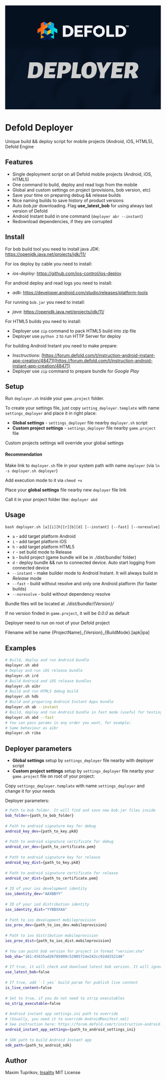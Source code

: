 
![](defold-deployer.png)
# Defold Deployer
Unique build && deploy script for mobile projects (Android, iOS, HTML5), Defold Engine

## Features
- Single deployment script on all Defold mobile projects (Android, iOS, HTML5)
- One command to build, deploy and read logs from the mobile
- Global and custom settings on project (provisions, bob version, etc)
- Save your time on preparing debug && release builds
- Nice naming builds to save history of product versions
- Auto *bob.jar* downloading. Flag **use_latest_bob** for using always last version of Defold
- Android Instant build in one command (`deployer abr --instant`)
- Redownload dependencies, if they are corrupted

## Install
For bob build tool you need to install java JDK: https://openjdk.java.net/projects/jdk/11/

For ios deploy by cable you need to install:
- *ios-deploy*: https://github.com/ios-control/ios-deploy

For android deploy and read logs you need to install:
- *adb*: https://developer.android.com/studio/releases/platform-tools

For running `bob.jar` you need to install:
- *java*: https://openjdk.java.net/projects/jdk/11/

For HTML5 builds you need to install:
- Deployer use `zip` command to pack HTML5 build into zip file
- Deployer use `python 2` to run HTTP Server for deploy

For building Android Instant you need to make prepare:
- *Insctructions*: [https://forum.defold.com/t/instruction-android-instant-app-creation/48471](https://forum.defold.com/t/instruction-android-instant-app-creation/48471)
 - Deployer use `zip` command to prepare bundle for _Google Play_


## Setup
Run `deployer.sh` inside your `game.project` folder.

To create your settings file, just copy `setting_deployer.template` with name `settings_deployer` and place it in right place:

- **Global settings** - `settings_deployer` file nearby `deployer.sh` script
- **Custom project settings** - `settings_deployer` file nearby `game.project` file

Custom projects settings will override your global settings

#### Recommendation
Make link to `deployer.sh` file in your system path with name `deployer` (via `ln -s deployer.sh deployer`)

Add execution mode to it via `chmod +x` 

Place your **global settings** file nearby new `deployer` file link

Call it in your project folder like: `deployer abd`


## Usage
`bash deployer.sh [a][i][h][r][b][d] [--instant] [--fast] [--noresolve]`
- `a` - add target platform Android
- `i` - add target platform iOS
- `h` - add target platform HTML5
- `r` - set build mode to Release
- `b` - build project (game bundle will be in ./dist/bundle/ folder)
- `d` - deploy bundle && run to connected device. Auto start logging from connected device
- `--instant` - make builder mode to Android Instant. It will always build in _Release_ mode
- `--fast` - build without resolve and only one Android platform (for faster builds)
- `--noresolve` - build without dependency resolve

Bundle files will be located at *./dist/bundle/{Version}/*

If no version finded in `game.project`, it will be *0.0.0* as default

Deployer need to run on root of your Defold project

Filename will be name {ProjectName}\_{Version}\_{BuildMode}.[apk|ipa]

##	Examples
```bash
# Build, deploy and run Android bundle
deployer.sh abd
# Deploy and run iOS release bundle
deployer.sh ird
# Build Android and iOS release bundles
deployer.sh aibr
# Build and run HTML5 debug build
deployer.sh hdb
# Build and preparing Android Instant Apps bundle
deployer.sh ab --instant
# Build, deploy and run Android bundle in fast mode (useful for testing)
deployer.sh abd --fast
# You can pass params in any order you want, for example:
# Same behaviour as aibr
deployer.sh riba
```

## Deployer parameters
- **Global settings** setup by `settings_deployer` file nearby with deployer script
- **Custom project settings** setup by `settings_deployer` file nearby your `game.project` file on root of your project:

Copy `settings_deployer.template` with name `settings_deployer` and change it for your needs

Deployer parameters:
```bash
# Path to bob folder. It will find and save new bob.jar files inside
bob_folder={path_to_bob_folder}

# Path to android signature key for debug
android_key_dev={path_to_key.pk8}

# Path to android signature certificate for debug
android_cer_dev={path_to_certificate.pem}

# Path to android signature key for release
android_key_dist={path_to_key.pk8}

# Path to android signature certificate for release
android_cer_dist={path_to_certificate.pem}

# ID of your ios development identity
ios_identity_dev="AAXBBYY"

# ID of your iod distribution identity
ios_identity_dist="YYBBXXAA"

# Path to ios development mobileprovision
ios_prov_dev={path_to_ios_dev.mobileprovision}

# Path to ios distribution mobileprovision
ios_prov_dist={path_to_ios_dist.mobileprovision}

# You can point bob version for project in format "version:sha"
bob_sha="161:45635ad26f85009c52905724e242cc92dd252146"

# If true, it will check and download latest bob version. It will ignore bob_sha param
use_latest_bob=false

# If true, add `-l yes` build param for publish live content
is_live_content=false

# Set to true, if you do not need to strip executables
no_strip_executable=false

# Android instant app settings.ini path to override
# (Usually, you need it to override AndroidManifest.xml)
# See instruction here: https://forum.defold.com/t/instruction-android-instant-app-creation/48471
android_instant_app_settings={path_to_android_settings_ini}

# SDK path to build Android Instant app
sdk_path={path_to_android_sdk}
```

## Author
Maxim Tuprikov, [Insality](http://github.com/Insality)
MIT License

